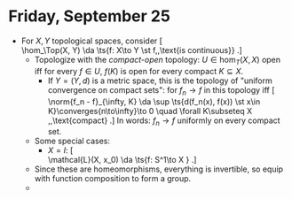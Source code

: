 # Friday, September 25


- For $X, Y$ topological spaces, consider 
  \[  
  \hom_\Top(X, Y) \da \ts{f: X\to Y \st f\,\,\text{is continuous}}
  .\]
  - Topologize with the *compact-open* topology: $U \in \hom_T(X, X)$ open iff for every $f\in U$, $f(K)$ is open for every compact $K\subseteq X$.
    - If $Y = (Y, d)$ is a metric space, this is the topology of "uniform convergence on compact sets": for $f_n \to f$ in this topology iff 
  \[  
  \norm{f_n - f}_{\infty, K} \da \sup \ts{d(f_n(x), f(x)) \st x\in K}\converges{n\to\infty}\to 0 \quad \forall K\subseteq X \,\,\text{compact}
  .\]
  In words: $f_n\to f$ uniformly on every compact set.
  - Some special cases:
    - $X = I$:
    \[  
    \mathcal{L}(X, x_0) \da \ts{f: S^1\to X \}
    .\]
  - Since these are homeomorphisms, everything is invertible, so equip with function composition to form a group.
  - 
